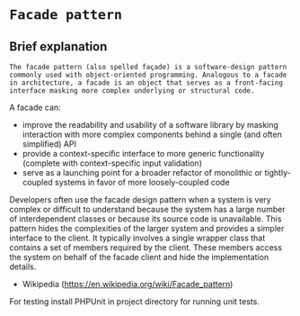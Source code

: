 `Facade pattern`
=====================

Brief explanation
-------
``
The facade pattern (also spelled façade) is a software-design pattern commonly used with object-oriented programming. Analogous to a facade in architecture, a facade is an object that serves as a front-facing interface masking more complex underlying or structural code. 
``

A facade can:
- improve the readability and usability of a software library by masking interaction with more complex components behind a single (and often simplified) API
- provide a context-specific interface to more generic functionality (complete with context-specific input validation)
- serve as a launching point for a broader refactor of monolithic or tightly-coupled systems in favor of more loosely-coupled code


Developers often use the facade design pattern when a system is very complex or difficult to understand because the system has a large number of interdependent classes or because its source code is unavailable. This pattern hides the complexities of the larger system and provides a simpler interface to the client. It typically involves a single wrapper class that contains a set of members required by the client. These members access the system on behalf of the facade client and hide the implementation details. 
- Wikipedia (https://en.wikipedia.org/wiki/Facade_pattern)

For testing install PHPUnit in project directory for running unit tests.